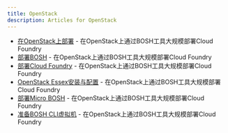 ```yaml
---
title: OpenStack
description: Articles for OpenStack
---
```


* [在OpenStack上部署](/deploy/OpenStack.html) - 在OpenStack上通过BOSH工具大规模部署Cloud Foundry
* [部署BOSH](/deploy/os-bosh.html) - 在OpenStack上通过BOSH工具大规模部署Cloud Foundry
* [部署Cloud Foundry](/deploy/os-cf.html) - 在OpenStack上通过BOSH工具大规模部署Cloud Foundry
* [OpenStack Essex安装与配置](/deploy/os-install.html) - 在OpenStack上通过BOSH工具大规模部署Cloud Foundry
* [部署Micro BOSH](/deploy/os-micro-bosh.html) - 在OpenStack上通过BOSH工具大规模部署Cloud Foundry
* [准备BOSH CLI虚拟机](/deploy/os-prepare.html) - 在OpenStack上通过BOSH工具大规模部署Cloud Foundry

